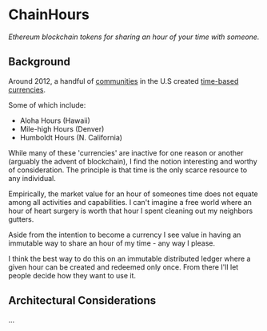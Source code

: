 # ChainHours
_Ethereum blockchain tokens for sharing an hour of your time with someone._

## Background
Around 2012, a handful of [communities](https://en.wikipedia.org/wiki/List_of_community_currencies_in_the_United_States) in the U.S created [time-based currencies](https://en.wikipedia.org/wiki/Time-based_currency).

Some of which include:
* Aloha Hours (Hawaii)
* Mile-high Hours (Denver)
* Humboldt Hours (N. California)

While many of these 'currencies' are inactive for one reason or another (arguably the advent of blockchain), I find the notion interesting and worthy of consideration. The principle is that time is the only scarce resource to any individual.

Empirically, the market value for an hour of someones time does not equate among all activities and capabilities. I can't imagine a free world where an hour of heart surgery is worth that hour I spent cleaning out my neighbors gutters.

Aside from the intention to become a currency I see value in having an immutable way to share an hour of my time - any way I please.

I think the best way to do this on an immutable distributed ledger where a given hour can be created and redeemed only once. From there I'll let people decide how they want to use it.

## Architectural Considerations
...
